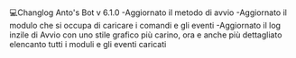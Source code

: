 💻Changlog Anto's Bot v 6.1.0
-Aggiornato il metodo di avvio
-Aggiornato il modulo che si occupa di caricare i comandi e gli eventi
-Aggiornato il log inzile di Avvio con uno stile grafico più carino, ora e anche più dettagliato elencanto tutti i moduli e gli eventi caricati


